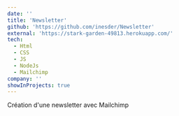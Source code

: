 ```yaml
---
date: ''
title: 'Newsletter'
github: 'https://github.com/inesder/Newsletter'
external: 'https://stark-garden-49813.herokuapp.com/'
tech:
  - Html
  - CSS
  - JS
  - NodeJs
  - Mailchimp
company: ''
showInProjects: true
---
```


Création d'une newsletter avec Mailchimp